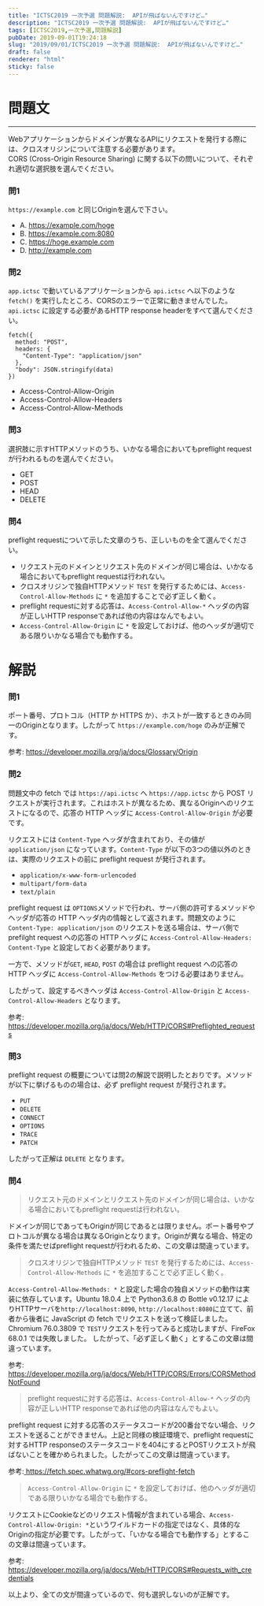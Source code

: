 ```yaml
---
title: "ICTSC2019 一次予選 問題解説:  APIが飛ばないんですけど…"
description: "ICTSC2019 一次予選 問題解説:  APIが飛ばないんですけど…"
tags: [ICTSC2019,一次予選,問題解説]
pubDate: 2019-09-01T19:24:18
slug: "2019/09/01/ICTSC2019 一次予選 問題解説:  APIが飛ばないんですけど…"
draft: false
renderer: "html"
sticky: false
---
```



<h1>問題文</h1>



<hr class="wp-block-separator"/>



<p>Webアプリケーションからドメインが異なるAPIにリクエストを発行する際には、クロスオリジンについて注意する必要があります。<br>
CORS (Cross-Origin Resource Sharing) に関する以下の問いについて、それぞれ適切な選択肢を選んでください。</p>



<h3>問1</h3>



<p><code>https://example.com</code> と同じOriginを選んで下さい。</p>



<ul><li>A. <a href="https://example.com/hoge">https://example.com/hoge</a></li><li>B. <a href="https://example.com:8080">https://example.com:8080</a></li><li>C. <a href="https://hoge.example.com">https://hoge.example.com</a></li><li>D. <a href="http://example.com">http://example.com</a></li></ul>



<h3>問2</h3>



<p><code>app.ictsc</code> で動いているアプリケーションから <code>api.ictsc</code> へ以下のような <code>fetch()</code> を実行したところ、CORSのエラーで正常に動きませんでした。 <code>api.ictsc</code> に設定する必要があるHTTP response headerをすべて選んでください。</p>


<div class="wp-block-syntaxhighlighter-code "><pre class="brush: plain; title: ; title: ; notranslate" title=""><code>fetch({
  method: &quot;POST&quot;,
  headers: {
    &quot;Content-Type&quot;: &quot;application/json&quot;
  },
  &quot;body&quot;: JSON.stringify(data)
})</code></pre></div>


<ul><li>Access-Control-Allow-Origin</li><li>Access-Control-Allow-Headers</li><li>Access-Control-Allow-Methods</li></ul>



<h3>問3</h3>



<p>選択肢に示すHTTPメソッドのうち、いかなる場合においてもpreflight requestが行われるものを選んでください。</p>



<ul><li>GET</li><li>POST</li><li>HEAD</li><li>DELETE</li></ul>



<h3>問4</h3>



<p>preflight requestについて示した文章のうち、正しいものを全て選んでください。</p>



<ul><li>リクエスト元のドメインとリクエスト先のドメインが同じ場合は、いかなる場合においてもpreflight requestは行われない。</li><li>クロスオリジンで独自HTTPメソッド <code>TEST</code> を発行するためには、<code>Access-Control-Allow-Methods</code> に <code>*</code> を追加することで必ず正しく動く。</li><li>preflight requestに対する応答は、<code>Access-Control-Allow-*</code> ヘッダの内容が正しいHTTP responseであれば他の内容はなんでもよい。</li><li><code>Access-Control-Allow-Origin</code> に <code>*</code> を設定しておけば、他のヘッダが適切である限りいかなる場合でも動作する。</li></ul>



<h1>解説</h1>



<h3>問1</h3>



<p>ポート番号、プロトコル（HTTP か HTTPS か）、ホストが一致するときのみ同一のOriginとなります。したがって <code>https://example.com/hoge</code> のみが正解です。</p>



<p>参考: <a href="https://developer.mozilla.org/ja/docs/Glossary/Origin">https://developer.mozilla.org/ja/docs/Glossary/Origin</a></p>



<h3>問2</h3>



<p>問題文中の fetch では <code>https://api.ictsc</code> へ <code>https://app.ictsc</code> から POST リクエストが実行されます。これはホストが異なるため、異なるOriginへのリクエストになるので、応答の HTTP ヘッダに <code>Access-Control-Allow-Origin</code> が必要です。</p>



<p>リクエストには <code>Content-Type</code> ヘッダが含まれており、その値が <code>application/json</code> になっています。<code>Content-Type</code> が以下の3つの値以外のときは、実際のリクエストの前に preflight request が発行されます。</p>



<ul><li><code>application/x-www-form-urlencoded</code></li><li><code>multipart/form-data</code></li><li><code>text/plain</code></li></ul>



<p>preflight request は <code>OPTIONS</code>メソッドで行われ、サーバ側の許可するメソッドやヘッダが応答の HTTP ヘッダ内の情報として返されます。問題文のように <code>Content-Type: application/json</code> のリクエストを送る場合は、サーバ側で prefilght request への応答の HTTP ヘッダに  <code>Access-Control-Allow-Headers: Content-Type</code> と設定しておく必要があります。</p>



<p>一方で、メソッドが<code>GET</code>, <code>HEAD</code>, <code>POST</code> の場合は preflight request への応答の HTTP ヘッダに <code>Access-Control-Allow-Methods</code> をつける必要はありません。</p>



<p>したがって、設定するべきヘッダは <code>Access-Control-Allow-Origin</code> と <code>Access-Control-Allow-Headers</code> となります。</p>



<p>参考: <a href="https://developer.mozilla.org/ja/docs/Web/HTTP/CORS#Preflighted_requests">https://developer.mozilla.org/ja/docs/Web/HTTP/CORS#Preflighted_requests</a></p>



<h3>問3</h3>



<p>preflight request の概要については問2の解説で説明したとおりです。メソッドが以下に挙げるものの場合は、必ず preflight request が発行されます。</p>



<ul><li><code>PUT</code></li><li><code>DELETE</code></li><li><code>CONNECT</code></li><li><code>OPTIONS</code></li><li><code>TRACE</code></li><li><code>PATCH</code></li></ul>



<p>したがって正解は <code>DELETE</code> となります。</p>



<h3>問4</h3>



<blockquote class="wp-block-quote"><p>リクエスト元のドメインとリクエスト先のドメインが同じ場合は、いかなる場合においてもpreflight requestは行われない。</p></blockquote>



<p>ドメインが同じであってもOriginが同じであるとは限りません。ポート番号やプロトコルが異なる場合は異なるOriginとなります。Originが異なる場合、特定の条件を満たせばpreflight requestが行われるため、この文章は間違っています。</p>



<blockquote class="wp-block-quote"><p>クロスオリジンで独自HTTPメソッド <code>TEST</code> を発行するためには、<code>Access-Control-Allow-Methods</code> に <code>*</code> を追加することで必ず正しく動く。</p></blockquote>



<p><code>Access-Control-Allow-Methods: *</code> と設定した場合の独自メソッドの動作は実装に依存しています。Ubuntu 18.0.4 上で Python3.6.8 の Bottle v0.12.17 によりHTTPサーバを<code>http://localhost:8090</code>, <code>http://localhost:8080</code>に立てて、前者から後者に JavaScript の fetch でリクエストを送って検証しました。Chromium 76.0.3809 で <code>TEST</code>リクエストを行ってみると成功しますが、FireFox 68.0.1 では失敗しました。 したがって、「必ず正しく動く」とするこの文章は間違っています。</p>



<p>参考: <a href="https://developer.mozilla.org/ja/docs/Web/HTTP/CORS/Errors/CORSMethodNotFound">https://developer.mozilla.org/ja/docs/Web/HTTP/CORS/Errors/CORSMethodNotFound</a></p>



<blockquote class="wp-block-quote"><p>preflight requestに対する応答は、<code>Access-Control-Allow-*</code> ヘッダの内容が正しいHTTP responseであれば他の内容はなんでもよい。</p></blockquote>



<p>preflight request に対する応答のステータスコードが200番台でない場合、リクエストを送ることができません。上記と同様の検証環境で、preflight requestに対するHTTP responseのステータスコードを404にするとPOSTリクエストが飛ばないことを確かめられました。したがってこの文章は間違っています。</p>



<p>参考:<a href="https://www.w3.org/TR/cors/#preflight-request"> </a><a href="https://fetch.spec.whatwg.org/#cors-preflight-fetch">https://fetch.spec.whatwg.org/#cors-preflight-fetch</a></p>



<blockquote class="wp-block-quote"><p><code>Access-Control-Allow-Origin</code> に <code>*</code> を設定しておけば、他のヘッダが適切である限りいかなる場合でも動作する。</p></blockquote>



<p>リクエストにCookieなどのリクエスト情報が含まれている場合、<code>Access-Control-Allow-Origin: *</code>というワイルドカードの指定ではなく、具体的なOriginの指定が必要です。したがって、「いかなる場合でも動作する」とするこの文章は間違っています。</p>



<p>参考: <a href="https://developer.mozilla.org/ja/docs/Web/HTTP/CORS#Requests_with_credentials">https://developer.mozilla.org/ja/docs/Web/HTTP/CORS#Requests_with_credentials</a></p>



<p>以上より、全ての文が間違っているので、何も選択しないのが正解です。</p>
